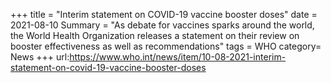 +++
title = "Interim statement on COVID-19 vaccine booster doses"
date = 2021-08-10
Summary = "As debate for vaccines sparks around the world, the World Health Organization releases a statement on their review on booster effectiveness as well as recommendations"
tags = WHO
category=  News 
+++
url:https://www.who.int/news/item/10-08-2021-interim-statement-on-covid-19-vaccine-booster-doses
